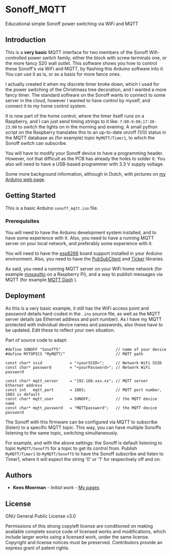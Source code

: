 # Sonoff_MQTT

Educational simple Sonoff power switching via WiFi and MQTT 

## Introduction

This is a **very basic** MQTT interface for two members of the Sonoff Wifi-controlled 
power switch family, either the block with screw terminals one, or the more
fancy S20 wall outlet. This software shows you how to control these Sonoff's via
WiFi and MQTT, by flashing this Arduino software into it.
You can use it as is, or as a basis for more fance ones.

I actually created it when my discrete timer broke down, which I used for the 
power switching of the Christmass tree decoration, and I wanted a more fancy timer.
The standard software on the Sonoff wants to connect to some server in the cloud,
however I wanted to have control by myself, and connect it to my home control system.

It is now part of the home control, where the
timer itself runs on a Raspberry, and I can just send timing strings to it like:
`7:00-9:00;17:30-23:00` to switch the lights on in the morning and evening.
A small python script on the Raspberry translates this to an up-to-date on/off (1/0)
status in the MQTT database as (for example) topic `MyMQTT/Timer1`,
to which the Sonoff switch can subscribe.

You will have to modify your Sonoff device to have a programming header.
However, not that difficult as the PCB has already the holes to solder it.
You also will need to have a USB-based programmer with 3.3 V supply voltage.

Some more background information, although in Dutch, with pictures
on [my Arduino web page](https://www.keesmoerman.nl/arduino.html#mozTocId292264).

## Getting Started

This is a basic Arduino `sonoff_mqtt.ino` file.

### Prerequisites

You will need to have the Arduino development system installed, and to have some
experience with it. Also, you need to have a running MQTT server on your
local network, and preferably some experience with it.

You will need to have the [esp8266](http://arduino.esp8266.com/stable/package_esp8266com_index.json)
board support installed in your Arduino environment.
Also, you need to have the [PubSubClient](https://imroy.github.io/pubsubclient/classPubSubClient.html)
and [Ticker](https://arduino-esp8266.readthedocs.io/en/latest/libraries.html) libraries.

As said, you need a running MQTT server on your WiFi home network (for example
[mosquitto](http://mosquitto.org/man/mosquitto-8.html)
on a Raspberry Pi), and a way to publish messages via MQTT (for example
[MQTT Dash](https://play.google.com/store/apps/details?id=net.routix.mqttdash) ).

## Deployment

As this is a very basic example, it still has the WiFi access point and password
details hard-coded in the `.ino` source file, as well as the MQTT server details
(as Ethernet address and port number). As I have my MQTT protected with individual
device names and passwords, also these have to be updated.
Edit these to reflect your own situation.

Part of source code to adapt:

```
#define SONOFF "Sonoff5"                        // name of your device
#define MYTOPICS "MyMQTT/"                      // MQTT path

const char* ssid            = "<yourSSID>";     // Network WiFi SSID
const char* password        = "<yourPassword>"; // Network WiFi password

const char* mqtt_server     = "192.168.xxx.xx"; // MQTT server Ethernet address
const int   mqtt_port       = 1883;             // MQTT port number, 1883 is default
const char* mqtt_user       = SONOFF;           // the MQTT device name
const char* mqtt_password   = "MQTTpassword";   // the MQTT device password
```

The Sonoff with this firmware can be configured via MQTT to subscribe (listen) to
a specific MQTT topic. This way, you can have multiple Sonoffs listening to the
same topic, switching simultaneously.

For example, and with the above settings: the Sonoff is default listening to topic
`MyMQTT/Sonoff5` for a topic to get its control from. Publish `MyMQTT/Timer1`
to `MyMQTT/Sonoff5` to have the Sonoff subscribe and listen to Timer1,
where it will expect the string '0' or '1' for respectively off and on.

## Authors

* **Kees Moerman** - *Initial work* - [My pages](https://www.keesmoerman.nl/arduino.html)


## License

GNU General Public License v3.0

Permissions of this strong copyleft license are conditioned on making available
complete source code of licensed works and modifications, which include larger
works using a licensed work, under the same license. Copyright and license
notices must be preserved. Contributors provide an express grant of patent rights.
